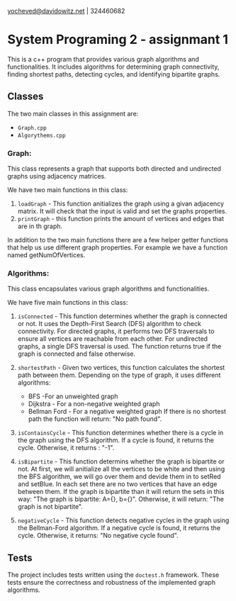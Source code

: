 yocheved@davidowitz.net | 324460682

# System Programing 2 - assignmant 1

This is a c++ program that provides various graph algorithms and functionalities. It includes algorithms for determining graph connectivity, finding shortest paths, detecting cycles, and identifying bipartite graphs.

## Classes
The two main classes in this assignment are:
* `Graph.cpp`
* `Algorythems.cpp`

### Graph:
This class represents a graph that supports both directed and undirected graphs using adjacency matrices.

We have two main functions in this class:
1. `loadGraph` - This function anitializes the graph using a givan adjacency matrix. It will check that the input is valid and set the graphs properties.
2. `printGraph` - this function prints the amount of vertices and edges that are in th graph. 

In addition to the two main functions there are a few helper getter functions that help us use different graph properties. For example we have a function named getNumOfVertices.

### Algorithms:
This class encapsulates various graph algorithms and functionalities.

We have five main functions in this class:

1. `isConnected` - This function determines whether the graph is connected or not. It uses the Depth-First Search (DFS) algorithm to check connectivity. For directed graphs, it performs two DFS traversals to ensure all vertices are reachable from each other. For undirected graphs, a single DFS traversal is used. The function returns true if the graph is connected and false otherwise.

2. `shortestPath` - Given two vertices, this function calculates the shortest path between them. Depending on the type of graph, it uses different algorithms:
    * BFS -For an unweighted graph
    * Dijkstra - For a non-negative weighted graph
    * Bellman Ford - For a negative weighted graph
If there is no shortest path the function will return: "No path found".

3. `isContainsCycle` - This function determines whether there is a cycle in the graph using the DFS algorithm. If a cycle is found, it returns the cycle. Otherwise, it returns : "-1".

4. `isBipartite` - This function determins whether the graph is bipartite or not. At first, we will anitialize all the vertices to be white and then using the BFS algorithm, we will go over them and devide them in to setRed and setBlue. In each set there are no two vertices that have an edge between them. If the graph is bipartite than it will return the sets in this way: "The graph is bipartite: A={}, b={}". Otherwise, it will return: "The graph is not bipartite".

5. `negativeCycle` - This function detects negative cycles in the graph using the Bellman-Ford algorithm. If a negative cycle is found, it returns the cycle. Otherwise, it returns: "No negative cycle found".

## Tests
The project includes tests written using the `doctest.h` framework. These tests ensure the correctness and robustness of the implemented graph algorithms.





